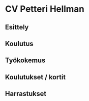  # CV Petteri Hellman

## Esittely

## Koulutus

## Työkokemus

## Koulutukset / kortit

## Harrastukset